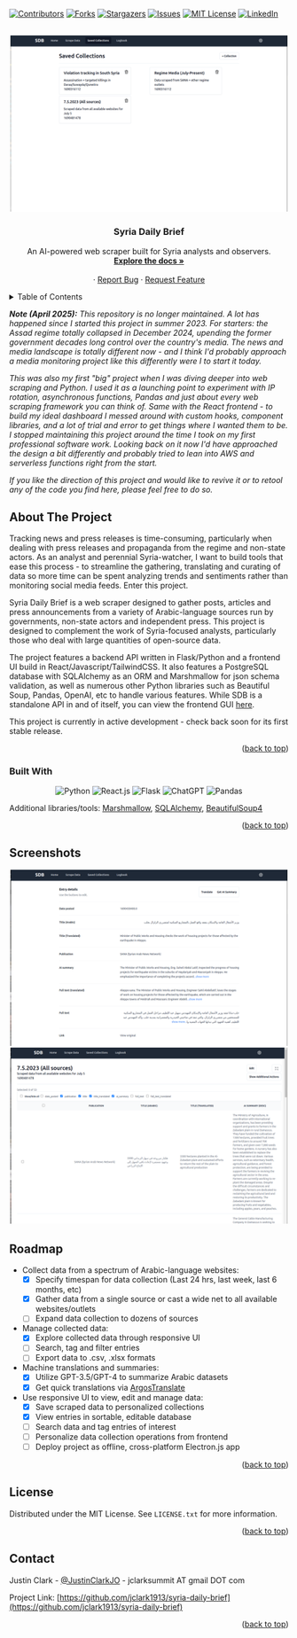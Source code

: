 <!-- Improved compatibility of back to top link: See: https://github.com/othneildrew/Best-README-Template/pull/73 -->
<a name="readme-top"></a>
<!--
*** Thanks for checking out the Best-README-Template. If you have a suggestion
*** that would make this better, please fork the repo and create a pull request
*** or simply open an issue with the tag "enhancement".
*** Don't forget to give the project a star!
*** Thanks again! Now go create something AMAZING! :D
-->



<!-- PROJECT SHIELDS -->
<!--
*** I'm using markdown "reference style" links for readability.
*** Reference links are enclosed in brackets [ ] instead of parentheses ( ).
*** See the bottom of this document for the declaration of the reference variables
*** for contributors-url, forks-url, etc. This is an optional, concise syntax you may use.
*** https://www.markdownguide.org/basic-syntax/#reference-style-links
-->
[![Contributors][contributors-shield]][contributors-url]
[![Forks][forks-shield]][forks-url]
[![Stargazers][stars-shield]][stars-url]
[![Issues][issues-shield]][issues-url]
[![MIT License][license-shield]][license-url]
[![LinkedIn][linkedin-shield]][linkedin-url]



<!-- PROJECT LOGO -->
<br />
<div align="center">
    <img src="docs/images/saved_collections.png" width="500">

<h3 align="center">Syria Daily Brief</h3>

  <p align="center">
    An AI-powered web scraper built for Syria analysts and observers.
    <br />
    <a href="https://github.com/jclark1913/syria-daily-brief"><strong>Explore the docs »</strong></a>
    <br />
    <br />
    <!-- <a href="https://github.com/jclark1913/syria-daily-brief">View Demo</a> -->
    ·
    <a href="https://github.com/jclark1913/syria-daily-brief/issues">Report Bug</a>
    ·
    <a href="https://github.com/jclark1913/syria-daily-brief/issues">Request Feature</a>
  </p>
</div>



<!-- TABLE OF CONTENTS -->
<details>
  <summary>Table of Contents</summary>
  <ol>
    <li>
      <a href="#about-the-project">About The Project</a>
      <ul>
        <li><a href="#built-with">Built With</a></li>
      </ul>
    </li>
    <!-- <li>
      <a href="#getting-started">Getting Started</a>
      <ul>
        <li><a href="#prerequisites">Prerequisites</a></li>
        <li><a href="#installation">Installation</a></li>
      </ul>
    </li> -->
    <li><a href="#screenshots">Screenshots</a></li>
    <li><a href="#roadmap">Roadmap</a></li>
    <!-- <li><a href="#contributing">Contributing</a></li>
    <li><a href="#license">License</a></li>
    <li><a href="#contact">Contact</a></li>
    <li><a href="#acknowledgments">Acknowledgments</a></li> -->
  </ol>
</details>



<!-- ABOUT THE PROJECT -->

**_Note (April 2025):_** _This repository is no longer maintained. A lot has happened since I started this project in summer 2023. For starters: the Assad regime totally collapsed in December 2024, upending the former government decades long control over the country's media. The news and media landscape is totally different now - and I think I'd probably approach a media monitoring project like this differently were I to start it today._

_This was also my first "big" project when I was diving deeper into web scraping and Python. I used it as a launching point to experiment with IP rotation, asynchronous functions, Pandas and just about every web scraping framework you can think of. Same with the React frontend - to build my ideal dashboard I messed around with custom hooks, component libraries, and a lot of trial and error to get things where I wanted them to be. I stopped maintaining this project around the time I took on my first professional software work. Looking back on it now I'd have approached the design a bit differently and probably tried to lean into AWS and serverless functions right from the start._

_If you like the direction of this project and would like to revive it or to retool any of the code you find here, please feel free to do so._

## About The Project

Tracking news and press releases is time-consuming, particularly when dealing with press releases and propaganda from the regime and non-state actors. As an analyst and perennial Syria-watcher, I want to build tools that ease this process - to streamline the gathering, translating and curating of data so more time can be spent analyzing trends and sentiments rather than monitoring social media feeds. Enter this project.

Syria Daily Brief is a web scraper designed to gather posts, articles and press announcements from a variety of Arabic-language sources run by governments, non-state actors and independent press. This project is designed to complement the work of Syria-focused analysts, particularly those who deal with large quantities of open-source data.

The project features a backend API written in Flask/Python and a frontend UI build in React/Javascript/TailwindCSS. It also features a PostgreSQL database with SQLAlchemy as an ORM and Marshmallow for json schema validation, as well as numerous other Python libraries such as Beautiful Soup, Pandas, OpenAI, etc to handle various features. While SDB is a standalone API in and of itself, you can view the frontend GUI [here](https://github.com/jclark1913/sdb-frontend).

This project is currently in active development - check back soon for its first stable release.

<p align="right">(<a href="#readme-top">back to top</a>)</p>



### Built With

<div align="center">

![Python][Python]
![React.js][React.js]
![Flask][Flask]
![ChatGPT][ChatGPT]
![Pandas][Pandas]

</div>

Additional libraries/tools: [Marshmallow](https://github.com/marshmallow-code/marshmallow), [SQLAlchemy](https://www.sqlalchemy.org/), [BeautifulSoup4](https://pypi.org/project/beautifulsoup4/)

<p align="right">(<a href="#readme-top">back to top</a>)</p>



<!-- GETTING STARTED -->
<!-- ## Getting Started

This is an example of how you may give instructions on setting up your project locally.
To get a local copy up and running follow these simple example steps.

### Prerequisites

This is an example of how to list things you need to use the software and how to install them.
* npm
  ```sh
  npm install npm@latest -g
  ```

### Installation

1. Get a free API Key at [https://example.com](https://example.com)
2. Clone the repo
   ```sh
   git clone https://github.com/jclark1913/syria-daily-brief.git
   ```
3. Install NPM packages
   ```sh
   npm install
   ```
4. Enter your API in `config.js`
   ```js
   const API_KEY = 'ENTER YOUR API';
   ```

<p align="right">(<a href="#readme-top">back to top</a>)</p> -->



<!-- USAGE EXAMPLES -->
<!-- ## Usage

Use this space to show useful examples of how a project can be used. Additional screenshots, code examples and demos work well in this space. You may also link to more resources.

_For more examples, please refer to the [Documentation](https://example.com)_

<p align="right">(<a href="#readme-top">back to top</a>)</p> -->

<!-- SCREENSHOTS -->

## Screenshots

<div align="center">
<img src="docs/images/entry_detail.png" width="500">
<img src="docs/images/entries_list.png" width="500">
</div>


<!-- ROADMAP -->
## Roadmap

- Collect data from a spectrum of Arabic-language websites:
  - [x] Specify timespan for data collection (Last 24 hrs, last week, last 6 months, etc)
  - [x] Gather data from a single source or cast a wide net to all available websites/outlets
  - [ ] Expand data collection to dozens of sources

- Manage collected data:
  - [x] Explore collected data through responsive UI
  - [ ] Search, tag and filter entries
  - [ ] Export data to .csv, .xlsx formats

- Machine translations and summaries:
  - [x] Utilize GPT-3.5/GPT-4 to summarize Arabic datasets
  - [x] Get quick translations via [ArgosTranslate](https://github.com/argosopentech/argos-translate)

- Use responsive UI to view, edit and manage data:
  - [x] Save scraped data to personalized collections
  - [x] View entries in sortable, editable database
  - [ ] Search data and tag entries of interest
  - [ ] Personalize data collection operations from frontend
  - [ ] Deploy project as offline, cross-platform Electron.js app

<!-- See the [open issues](https://github.com/jclark1913/syria-daily-brief/issues) for a full list of proposed features (and known issues). -->

<p align="right">(<a href="#readme-top">back to top</a>)</p>



<!-- CONTRIBUTING -->
<!-- ## Contributing

Contributions are what make the open source community such an amazing place to learn, inspire, and create. Any contributions you make are **greatly appreciated**.

If you have a suggestion that would make this better, please fork the repo and create a pull request. You can also simply open an issue with the tag "enhancement".
Don't forget to give the project a star! Thanks again!

1. Fork the Project
2. Create your Feature Branch (`git checkout -b feature/AmazingFeature`)
3. Commit your Changes (`git commit -m 'Add some AmazingFeature'`)
4. Push to the Branch (`git push origin feature/AmazingFeature`)
5. Open a Pull Request

<p align="right">(<a href="#readme-top">back to top</a>)</p> -->



<!-- LICENSE -->
## License

Distributed under the MIT License. See `LICENSE.txt` for more information.

<p align="right">(<a href="#readme-top">back to top</a>)</p>



<!-- CONTACT -->
## Contact

Justin Clark - [@JustinClarkJO](https://twitter.com/JustinClarkJO) - jclarksummit AT gmail DOT com

Project Link: [https://github.com/jclark1913/syria-daily-brief](https://github.com/jclark1913/syria-daily-brief)

<p align="right">(<a href="#readme-top">back to top</a>)</p>



<!-- ACKNOWLEDGMENTS -->
<!-- ## Acknowledgments

* []()
* []()
* []()

<p align="right">(<a href="#readme-top">back to top</a>)</p> -->



<!-- MARKDOWN LINKS & IMAGES -->
<!-- https://www.markdownguide.org/basic-syntax/#reference-style-links -->
[contributors-shield]: https://img.shields.io/github/contributors/jclark1913/syria-daily-brief.svg?style=for-the-badge
[contributors-url]: https://github.com/jclark1913/syria-daily-brief/graphs/contributors
[forks-shield]: https://img.shields.io/github/forks/jclark1913/syria-daily-brief.svg?style=for-the-badge
[forks-url]: https://github.com/jclark1913/syria-daily-brief/network/members
[stars-shield]: https://img.shields.io/github/stars/jclark1913/syria-daily-brief.svg?style=for-the-badge
[stars-url]: https://github.com/jclark1913/syria-daily-brief/stargazers
[issues-shield]: https://img.shields.io/github/issues/jclark1913/syria-daily-brief.svg?style=for-the-badge
[issues-url]: https://github.com/jclark1913/syria-daily-brief/issues
[license-shield]: https://img.shields.io/github/license/jclark1913/syria-daily-brief.svg?style=for-the-badge
[license-url]: https://github.com/jclark1913/syria-daily-brief/blob/master/LICENSE.txt
[linkedin-shield]: https://img.shields.io/badge/-LinkedIn-black.svg?style=for-the-badge&logo=linkedin&colorB=555
[linkedin-url]: https://linkedin.com/in/justin-w-clark
[product-screenshot]: docs/images/saved_collections.png
[product-screenshot2]: docs/images/entries_list.png
[product-screenshot3]: docs/images/entry_detail.png
[React]: https://img.shields.io/badge/React-61DAFB?logo=react&logoColor=white
[React.js]: https://img.shields.io/badge/React-20232A?style=for-the-badge&logo=react&logoColor=61DAFB
[React-url]: https://reactjs.org/
[Bootstrap.com]: https://img.shields.io/badge/Bootstrap-563D7C?style=for-the-badge&logo=bootstrap&logoColor=white
[Bootstrap-url]: https://getbootstrap.com
[PostgreSQL]: https://img.shields.io/badge/PostgreSQL-4169E1?logo=postgresql&logoColor=white
[ElephantSQL]: https://img.shields.io/badge/ElephantSQL-2D9CDB?logo=elephantsql&logoColor=white
[Render]: https://img.shields.io/badge/Render-000000?logo=render&logoColor=white
[Express]: https://img.shields.io/badge/Express-000000?logo=express&logoColor=white
[Node.js]: https://img.shields.io/badge/Node.js-339933?logo=node.js&logoColor=white
[React Router]: https://img.shields.io/badge/React_Router-CA4245?logo=react-router&logoColor=white
[Vercel]: https://img.shields.io/badge/vercel-%23000000.svg?&logo=vercel&logoColor=white
[TypeScript]: https://img.shields.io/badge/typescript-%23007ACC.svg?&logo=typescript&logoColor=white
[Prisma]: https://img.shields.io/badge/Prisma-3982CE?&logo=Prisma&logoColor=white
[ChatGPT]: https://img.shields.io/badge/chatGPT-74aa9c?style=for-the-badge&logo=openai&logoColor=white
[Python]: https://img.shields.io/badge/Python-3776AB?style=for-the-badge&logo=python&logoColor=white
[Flask]: https://img.shields.io/badge/flask-%23000.svg?style=for-the-badge&logo=flask&logoColor=white
[Pandas]: https://img.shields.io/badge/pandas-%23150458.svg?style=for-the-badge&logo=pandas&logoColor=white
[SQLAlchemy]: https://img.shields.io/badge/SQLAlchemy-8A2BE2
